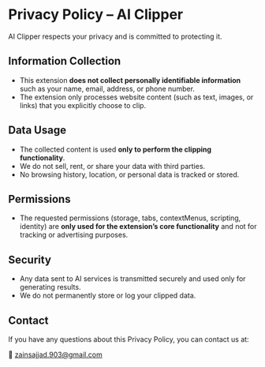 # Privacy Policy – AI Clipper

AI Clipper respects your privacy and is committed to protecting it.

## Information Collection
- This extension **does not collect personally identifiable information** such as your name, email, address, or phone number.  
- The extension only processes website content (such as text, images, or links) that you explicitly choose to clip.

## Data Usage
- The collected content is used **only to perform the clipping functionality**.  
- We do not sell, rent, or share your data with third parties.  
- No browsing history, location, or personal data is tracked or stored.

## Permissions
- The requested permissions (storage, tabs, contextMenus, scripting, identity) are **only used for the extension’s core functionality** and not for tracking or advertising purposes.  

## Security
- Any data sent to AI services is transmitted securely and used only for generating results.  
- We do not permanently store or log your clipped data.

## Contact
If you have any questions about this Privacy Policy, you can contact us at:

📧 zainsajjad.903@gmail.com
